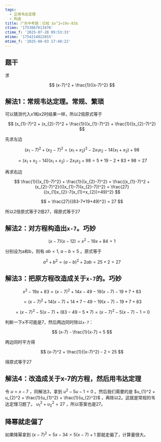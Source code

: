 ```yaml
---
tags:
  - 正用韦达定理
  - 构造
title: 广东中考题：已知 $x^2=19x-83$
ctime: '1753667613476'
ctime_f: '2025-07-28 09:53:33'
mtime: '1754214022655'
mtime_f: '2025-08-03 17:40:22'
---
```

## 题干

求

$$
(x-7)^2 + \frac{1}{(x-7)^2}
$$

## 解法1：常规韦达定理。常规、繁琐

可以猜测代入x1和x2时结果一样，所以2倍原式等于

$$
(x_{1}-7)^2 + (x_{2}-7)^2 + \frac{1}{(x_{1}-7)^2} + \frac{1}{(x_{2}-7)^2}
$$

先求左边

$$
(x_{1}-7)^2 + (x_{2}-7)^2 = (x_{1}+x_{2})^2 - 2x_{1}x_{2} - 14(x_{1}+x_{2}) + 98
$$

$$
= (x_{1}+x_{2}-14)(x_{1}+x_{2}) - 2x_{1}x_{2} + 98 = 5*19 - 2*83 + 98 = 27
$$

再求右边

$$
\frac{1}{(x_{1}-7)^2} + \frac{1}{(x_{2}-7)^2} = \frac{(x_{1}-7)^2 + (x_{2}-7)^2}{((x_{1}-7)(x_{2}-7))^2} = \frac{27}{(x_{1}x_{2}-7(x_{1}+x_{2})+49)^2}
$$

$$
= \frac{27}{(83-7*19+49)^2} = 27
$$

所以2倍原式等于2倍27，得原式等于27

## 解法2：对方程构造出`x-7`。巧妙

$$
(x-7)(x-12) = x^2-19x+84 = 1
$$

分别设为a和b，则有 $ab=1,\ a-b=5$ 。原式等于

$$
a^2 + b^2 = (a-b)^2 + 2ab = 25 + 2 = 27
$$

## 解法3：把原方程改造成关于`x-7`的。巧妙

$$
x^2-19x+83 = (x-7)^2 + 14x - 49 - 19(x-7) - 19*7 + 83
$$

$$
= (x-7)^2 + 14(x-7) + 14*7 - 49 - 19(x-7) - 19*7 + 83
$$

$$
= (x-7)^2 - 5(x-7) + (83 - 49 - 5*7) = (x-7)^2 - 5(x-7) - 1 = 0
$$

判断一下x不可能是7，然后两边同时除以`x-7`：

$$
(x-7) - \frac{1}{x-7} = 5
$$

两边同时平方得

$$
(x-7)^2 + \frac{1}{(x-7)^2} - 2 = 25
$$

得原式等于27

## 解法4：改造成关于x-7的方程，然后用韦达定理

令 $u=x-7$ ，同解法3，拿到 $u^2 - 5u - 1 = 0$ 。然后我们需要的是 $u_{1}^2 + u_{2}^2 + \frac{1}{u_{1}^2} + \frac{1}{u_{2}^2}$ ，再除以2。这就是常规的韦达定理习题了。 $u_{1}^2 + u_{2}^2 = 27$ ，所以答案也是27。

## 降幂就走偏了

如果降幂拿到 $(x-7)^2 = 5x-34 = 5(x-7)+1$ 那就走偏了，计算量很大。
